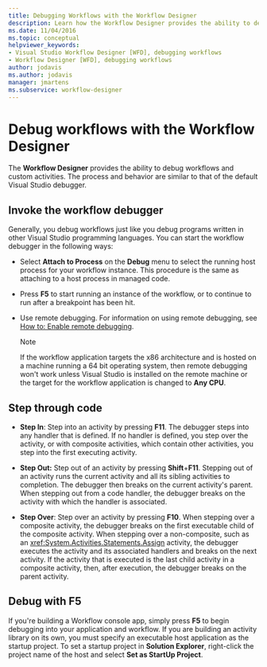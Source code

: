```yaml
---
title: Debugging Workflows with the Workflow Designer
description: Learn how the Workflow Designer provides the ability to debug workflows and custom activities with a process similar to that of the default Visual Studio debugger.
ms.date: 11/04/2016
ms.topic: conceptual
helpviewer_keywords:
- Visual Studio Workflow Designer [WFD], debugging workflows
- Workflow Designer [WFD], debugging workflows
author: jodavis
ms.author: jodavis
manager: jmartens
ms.subservice: workflow-designer
---
```

# Debug workflows with the Workflow Designer


The **Workflow Designer** provides the ability to debug workflows and custom activities. The process and behavior are similar to that of the default Visual Studio debugger.

## Invoke the workflow debugger

Generally, you debug workflows just like you debug programs written in other Visual Studio programming languages. You can start the workflow debugger in the following ways:

- Select **Attach to Process** on the **Debug** menu to select the running host process for your workflow instance. This procedure is the same as attaching to a host process in managed code.

- Press **F5** to start running an instance of the workflow, or to continue to run after a breakpoint has been hit.

- Use remote debugging. For information on using remote debugging, see [How to: Enable remote debugging](/previous-versions/visualstudio/visual-studio-2010/febz73k0(v=vs.100)).

   > [!NOTE]
   > If the workflow application targets the x86 architecture and is hosted on a machine running a 64 bit operating system, then remote debugging won't work unless Visual Studio is installed on the remote machine or the target for the workflow application is changed to **Any CPU**.

## Step through code

- **Step In**: Step into an activity by pressing **F11**. The debugger steps into any handler that is defined. If no handler is defined, you step over the activity, or with composite activities, which contain other activities, you step into the first executing activity.

- **Step Out:** Step out of an activity by pressing **Shift**+**F11**. Stepping out of an activity runs the current activity and all its sibling activities to completion. The debugger then breaks on the current activity's parent. When stepping out from a code handler, the debugger breaks on the activity with which the handler is associated.

- **Step Over**: Step over an activity by pressing **F10**. When stepping over a composite activity, the debugger breaks on the first executable child of the composite activity. When stepping over a non-composite, such as an <xref:System.Activities.Statements.Assign> activity, the debugger executes the activity and its associated handlers and breaks on the next activity. If the activity that is executed is the last child activity in a composite activity, then, after execution, the debugger breaks on the parent activity.

## Debug with F5

If you're building a Workflow console app, simply press **F5** to begin debugging into your application and workflow. If you are building an activity library on its own, you must specify an executable host application as the startup project. To set a startup project in **Solution Explorer**, right-click the project name of the host and select **Set as StartUp Project**.
